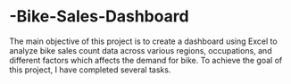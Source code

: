 # -Bike-Sales-Dashboard
The main objective of this project is to create a dashboard using Excel to analyze bike sales count data across various regions, occupations, and different factors which affects the demand for bike. To achieve the goal of this project, I have completed several tasks.
